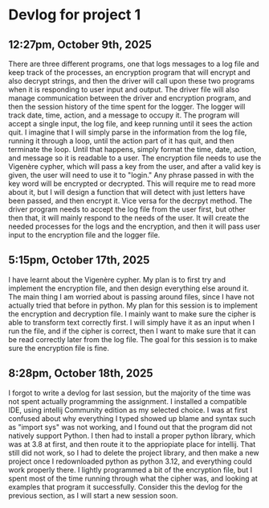 # Devlog for project 1

## 12:27pm, October 9th, 2025

There are three different programs, one that logs messages to a log file and keep track of the processes, an encryption program that will encrypt and also decrypt strings, and then the driver will call upon these two programs when it is responding to user input and output. The driver file will also manage communication between the driver and encryption program, and then the session history of the time spent for the logger. 
The logger will track date, time, action, and a message to occupy it. The program will accept a single input, the log file, and keep running until it sees the action quit. I imagine that I will simply parse in the information from the log file, running it through a loop, until the action part of it has quit, and then terminate the loop. Until that happens, simply format the time, date, action, and message so it is readable to a user. 
The encryption file needs to use the Vigenère cypher, which will pass a key from the user, and after a valid key is given, the user will need to use it to "login." Any phrase passed in with the key word will be encrypted or decrypted.  This will require me to read more about it, but I will design a function that will detect with just letters have been passed, and then encrypt it. Vice versa for the decrpyt method.
The driver program needs to accept the log file from the user first, but other then that, it will mainly respond to the needs of the user. It will create the needed processes for the logs and the encryption, and then it will pass user input to the encryption file and the logger file. 

## 5:15pm, October 17th, 2025

I have learnt about the Vigenère cypher. My plan is to first try and implement the encryption file, and then design everything else around it. The main thing I am worried about is passing around files, since I have not actually tried that before in python. My plan for this session is to implement the encryption and decryption file. I mainly want to make sure the cipher is able to transform text correctly first. I will simply have it as an input when I run the file, and if the cipher is correct, then I want to make sure that it can be read correctly later from the log file. The goal for this session is to make sure the encryption file is fine. 

## 8:28pm, October 18th, 2025
I forgot to write a devlog for last session, but the majority of the time was not spent actually programming the assignment. I installed a compatible IDE, using intellij Community edition as my selected choice. I was at first confused about why everything I typed showed up blame and syntax such as "import sys" was not working, and I found out that the program did not natively support Python. I then had to install a proper python library, which was at 3.8 at first, and then route it to the appriopiate place for intellij. That still did not work, so I had to delete the project library, and then make a new project once I redownloaded python as python 3.12, and everything could work properly there. I lightly programmed a bit of the encryption file, but I spent most of the time running through what the cipher was, and looking at examples that program it successfully. Consider this the devlog for the previous section, as I will start a new session soon. 

